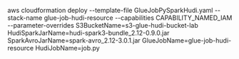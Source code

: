 aws cloudformation deploy --template-file GlueJobPySparkHudi.yaml --stack-name glue-job-hudi-resource --capabilities CAPABILITY_NAMED_IAM --parameter-overrides S3BucketName=s3-glue-hudi-bucket-lab HudiSparkJarName=hudi-spark3-bundle_2.12-0.9.0.jar SparkAvroJarName=spark-avro_2.12-3.0.1.jar GlueJobName=glue-job-hudi-resource HudiJobName=job.py